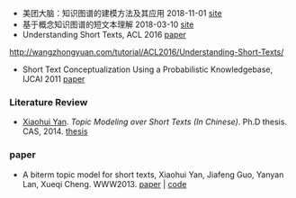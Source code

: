 + 美团大脑：知识图谱的建模方法及其应用 2018-11-01 [site](https://tech.meituan.com/meituan_AI_NLP.html)
+ 基于概念知识图谱的短文本理解 2018-03-10 [site](https://mp.weixin.qq.com/s/rdQq6vk9J37PNkUG2EBfPw)
+ Understanding Short Texts, ACL 2016 [paper](https://www.microsoft.com/en-us/research/publication/understanding-short-texts/)

http://wangzhongyuan.com/tutorial/ACL2016/Understanding-Short-Texts/

+ Short Text Conceptualization Using a Probabilistic Knowledgebase, IJCAI 2011 [paper](https://www.microsoft.com/en-us/research/publication/short-text-conceptualization-using-a-probabilistic-knowledgebase-2/)



### Literature Review

+ [Xiaohui Yan](http://xiaohuiyan.github.io/). *Topic Modeling over Short Texts (In Chinese)*. Ph.D thesis. CAS, 2014. [thesis](http://xiaohuiyan.github.io/paper/yxh-thesis-public.pdf) 

### paper

+ A biterm topic model for short texts, Xiaohui Yan, Jiafeng Guo, Yanyan Lan, Xueqi Cheng. WWW2013. [paper](http://www2013.wwwconference.org/proceedings/p1445.pdf) | [code](https://github.com/xiaohuiyan/BTM) 